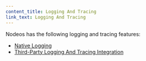 ```yaml
---
content_title: Logging And Tracing
link_text: Logging And Tracing
---
```


Nodeos has the following logging and tracing features:

* [Native Logging](10_native_logging/index.md)
* [Third-Party Logging And Tracing Integration](20_third_party_logging/index.md)

